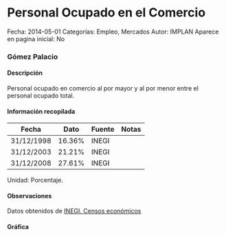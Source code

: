 Personal Ocupado en el Comercio
=====

Fecha: 2014-05-01
Categorías: Empleo, Mercados
Autor: IMPLAN
Aparece en pagina inicial: No

### Gómez Palacio

#### Descripción

Personal ocupado en comercio al por mayor y al por menor entre el personal ocupado total.

<!-- break -->

#### Información recopilada

<table class="table table-hover table-bordered matriz">
  <thead>
    <tr><th>Fecha</th><th>Dato</th><th>Fuente</th><th>Notas</th></tr>
  </thead>
  <tbody>
    <tr><td class="centrado">31/12/1998</td><td class="derecha">16.36%</td><td>INEGI</td><td></td></tr>
    <tr><td class="centrado">31/12/2003</td><td class="derecha">21.21%</td><td>INEGI</td><td></td></tr>
    <tr><td class="centrado">31/12/2008</td><td class="derecha">27.61%</td><td>INEGI</td><td></td></tr>
  </tbody>
</table>

Unidad: Porcentaje.

#### Observaciones

Datos obtenidos de [INEGI. Censos económicos](http://www3.inegi.org.mx/sistemas/saic/)

#### Gráfica

<div id="Morristrgmhivn" class="grafica"></div>
  <script>
  new Morris.Line({
    element: 'Morristrgmhivn',
    data: [
      { fecha: '1998-12-31', dato: 16.3600 },
      { fecha: '2003-12-31', dato: 21.2100 },
      { fecha: '2008-12-31', dato: 27.6120 }
    ],
    xkey: 'fecha',
    ykeys: ['dato'],
    labels: ['Dato'],
    lineColors: ['#FF5B02'],
    xLabelFormat: function(d) {
      return d.getDate()+'/'+(d.getMonth()+1)+'/'+d.getFullYear();
    },
    dateFormat: function (ts) {
      var d = new Date(ts);
      return d.getDate() + '/' + (d.getMonth() + 1) + '/' + d.getFullYear();
    }
  });
  </script>

